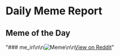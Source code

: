 # Daily Meme Report

## Meme of the Day
"### me_irl\n\n![Meme](https://i.redd.it/vbd8skpi8ise1.png)\n\n[View on Reddit](https://redd.it/1jq2xw9)"
